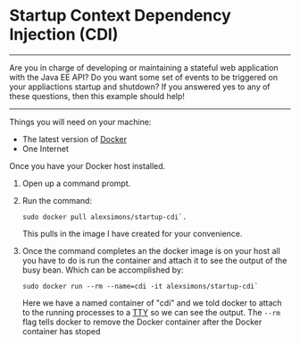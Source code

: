 # Startup Context Dependency Injection (CDI)

---

Are you in charge of developing or maintaining a stateful web application with the Java EE API? 
Do you want some set of events to be triggered on your appliactions startup and shutdown? 
If you answered yes to any of these questions, then this example  should help!

---


Things you will need on your machine:
 - The latest version of [Docker](https://www.docker.com/community-edition)
 - One Internet
 
Once you have your Docker host installed. 

1. Open up a command prompt. 
2. Run the command: 
     ````
     sudo docker pull alexsimons/startup-cdi`.
   ````
   This pulls in the image I have created for your convenience.
3. Once the command completes an the docker image is on your host all you have to do is run the container and attach it to see the output of the busy bean.
Which can be accomplished by: 

    ````
    sudo docker run --rm --name=cdi -it alexsimons/startup-cdi`
    ````
    Here we have a named container of "cdi" and we told docker to attach to the running processes to a [TTY](http://www.abouttty.com/) so we can see the output. The `--rm` flag tells docker to remove the Docker container after the Docker container has stoped 
